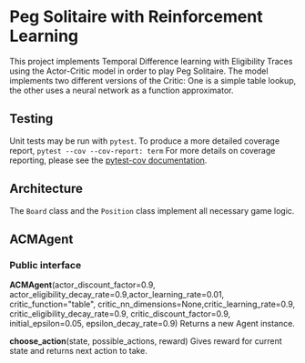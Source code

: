 # Peg Solitaire with Reinforcement Learning

This project implements Temporal Difference learning with Eligibility Traces using the Actor-Critic model in order to play Peg Solitaire.
The model implements two different versions of the Critic: One is a simple table lookup, the other uses a neural network as a function approximator.

## Testing

Unit tests may be run with `pytest`.
To produce a more detailed coverage report, `pytest --cov --cov-report: term`
For more details on coverage reporting, please see the [pytest-cov documentation](https://pytest-cov.readthedocs.io/en/latest/reporting.html).

## Architecture

The `Board` class and the `Position` class implement all necessary game logic.

## ACMAgent

### Public interface

**ACMAgent**(actor_discount_factor=0.9, actor_eligibility_decay_rate=0.9,actor_learning_rate=0.01, critic_function="table", critic_nn_dimensions=None,critic_learning_rate=0.9, critic_eligibility_decay_rate=0.9, critic_discount_factor=0.9, initial_epsilon=0.05, epsilon_decay_rate=0.9)
Returns a new Agent instance.

**choose_action**(state, possible_actions, reward)
Gives reward for current state and returns next action to take.
